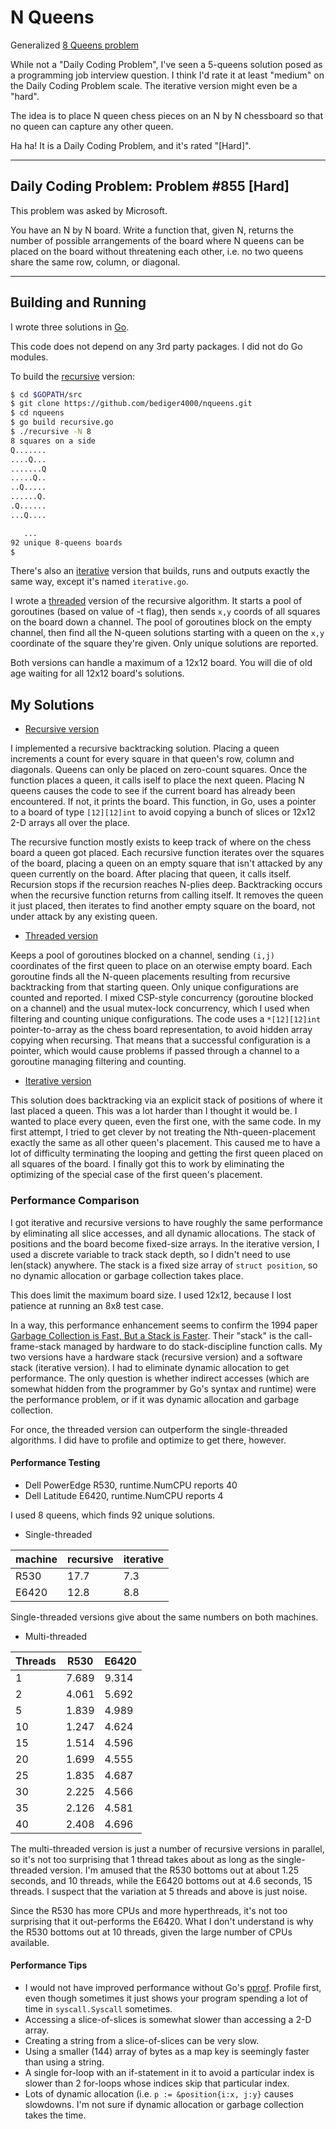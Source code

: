 # N Queens

Generalized [8 Queens problem](https://en.wikipedia.org/wiki/Eight_queens_puzzle)

While not a "Daily Coding Problem",
I've seen a 5-queens solution posed as a programming job interview question.
I think I'd rate it at least "medium" on the Daily Coding Problem scale.
The iterative version might even be a "hard".

The idea is to place N queen chess pieces on an N by N chessboard
so that no queen can capture any other queen.

Ha ha! It is a Daily Coding Problem, and it's rated "[Hard]".

---
## Daily Coding Problem: Problem #855 [Hard]

This problem was asked by Microsoft.

You have an N by N board.
Write a function that, given N,
returns the number of possible arrangements of the board where N queens
can be placed on the board without threatening each other,
i.e. no two queens share the same row, column, or diagonal.

---

## Building and Running

I wrote three solutions in [Go](https://golang.org/).

This code does not depend on any 3rd party packages.
I did not do Go modules.

To build the [recursive](recursive.go) version:

```sh
$ cd $GOPATH/src
$ git clone https://github.com/bediger4000/nqueens.git
$ cd nqueens
$ go build recursive.go
$ ./recursive -N 8
8 squares on a side
Q.......
....Q...
.......Q
.....Q..
..Q.....
......Q.
.Q......
...Q....

   ...
92 unique 8-queens boards
$
```

There's also an [iterative](iterative.go) version that builds,
runs and outputs exactly the same way,
except it's named `iterative.go`.

I wrote a [threaded](threaded.go) version of the recursive algorithm.
It starts a pool of goroutines (based on value of -t flag),
then sends `x,y` coords of all squares on the board down
a channel.
The pool of goroutines block on the empty channel,
then find all the N-queen solutions starting with
a queen on the `x,y` coordinate of the square they're given.
Only unique solutions are reported.

Both versions can handle a maximum of a 12x12 board.
You will die of old age waiting for all 12x12 board's solutions.

## My Solutions

* [Recursive version](recursive.go)

I implemented a recursive backtracking solution.
Placing a queen increments a count for every square in
that queen's row, column and diagonals.
Queens can only be placed on zero-count squares.
Once the function places a queen,
it calls iself to place the next queen.
Placing N queens causes the code to see if the current
board has already been encountered.
If not, it prints the board.
This function, in Go, uses a pointer to a board of type `[12][12]int`
to avoid copying a bunch of slices or 12x12 2-D arrays all over the place.

The recursive function mostly exists to keep track of where
on the chess board a queen got placed.
Each recursive function iterates over the squares of the board,
placing a queen on an empty square that isn't attacked by any queen
currently on the board.
After placing that queen, it calls itself.
Recursion stops if the recursion reaches N-plies deep.
Backtracking occurs when the recursive function returns from calling itself.
It removes the queen it just placed,
then iterates to find another empty square on the board,
not under attack by any existing queen.

* [Threaded version](threaded.go)

Keeps a pool of goroutines blocked on a channel,
sending `(i,j)` coordinates of the first queen to place on
an oterwise empty board.
Each goroutine finds all the N-queen placements resulting from
recursive backtracking from that starting queen.
Only unique configurations are counted and reported.
I mixed CSP-style concurrency (goroutine blocked on a channel)
and the usual mutex-lock concurrency,
which I used when filtering and counting unique configurations.
The code uses a `*[12][12]int` pointer-to-array as the chess board
representation, to avoid hidden array copying when recursing.
That means that a successful configuration is a pointer,
which would cause problems if passed through a channel to a goroutine
managing filtering and counting.

* [Iterative version](iterative.go)

This solution does backtracking via an explicit stack of positions of where it
last placed a queen.
This was a lot harder than I thought it would be.
I wanted to place every queen,
even the first one,
with the same code.
In my first attempt, I tried to get clever by 
not treating the Nth-queen-placement exactly the same
as all other queen's placement.
This caused me to have a lot of difficulty terminating
the looping and getting the first queen placed on all squares of the board.
I finally got this to work by eliminating the optimizing of the special
case of the first queen's placement.

### Performance Comparison

I got iterative and recursive versions to have
roughly the same performance by eliminating all slice accesses,
and all dynamic allocations.
The stack of positions and the board become fixed-size arrays.
In the iterative version,
I used a discrete variable to track stack depth,
so I didn't need to use len(stack) anywhere.
The stack is a fixed size array of `struct position`, so no dynamic allocation
or garbage collection takes place.

This does limit the maximum board size.
I used 12x12, because I lost patience at running an 8x8 test case.

In a way, this performance enhancement seems to confirm the
1994 paper [Garbage Collection is Fast, But a Stack is Faster](http://dspace.mit.edu/handle/1721.1/6622).
Their "stack" is the call-frame-stack managed by hardware to
do stack-discipline function calls.
My two versions have a hardware stack (recursive version)
and a software stack (iterative version).
I had to eliminate dynamic allocation to get performance.
The only question is whether indirect accesses
(which are somewhat hidden from the programmer by Go's syntax
and runtime) were the performance problem,
or if it was dynamic allocation and garbage collection.

For once, the threaded version can outperform the single-threaded algorithms.
I did have to profile and optimize to get there, however.

#### Performance Testing

* Dell PowerEdge R530, runtime.NumCPU reports 40
* Dell Latitude E6420, runtime.NumCPU reports 4

I used 8 queens, which finds 92 unique solutions.

* Single-threaded

|machine|recursive|iterative|
|-------|------|------|
|R530   |17.7  |7.3 |
|E6420  |12.8  |8.8 |

Single-threaded versions give about the same numbers on both machines.

* Multi-threaded

|Threads|R530|E6420|
|-------|----|------|
|1|7.689|9.314|
|2|4.061|5.692|
|5|1.839|4.989|
|10|1.247|4.624|
|15|1.514|4.596|
|20|1.699|4.555|
|25|1.835|4.687|
|30|2.225|4.566|
|35|2.126|4.581|
|40|2.408|4.696|

The multi-threaded version is just a number of recursive versions in parallel,
so it's not too surprising that 1 thread takes about as long as the
single-threaded version.
I'm amused that the R530 bottoms out at about 1.25 seconds, and 10 threads,
while the E6420 bottoms out at 4.6 seconds, 15 threads.
I suspect that the variation at 5 threads and above is just noise.

Since the R530 has more CPUs and more hyperthreads,
it's not too surprising that it out-performs the E6420.
What I don't understand is why the R530 bottoms out at 10 threads,
given the large number of CPUs available.

#### Performance Tips

* I would not have improved performance without Go's [pprof]().
Profile first, even though sometimes it just shows your
program spending a lot of time in `syscall.Syscall` sometimes.
* Accessing a slice-of-slices is somewhat slower than
accessing a 2-D array.
* Creating a string from a slice-of-slices can be very slow.
* Using a smaller (144) array of bytes as a map key
is seemingly faster than using a string.
* A single for-loop with an if-statement in it to avoid
a particular index is slower than 2 for-loops whose indices
skip that particular index.
* Lots of dynamic allocation (i.e. `p := &position{i:x, j:y}`
causes slowdowns.
I'm not sure if dynamic allocation or garbage collection
takes the time.
